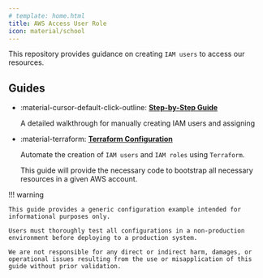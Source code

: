 ```yaml
---
# template: home.html
title: AWS Access User Role
icon: material/school
---
```


This repository provides guidance on creating `IAM users` to access our resources.

## Guides

<div class="grid cards" markdown>

-   :material-cursor-default-click-outline: [**Step-by-Step Guide**](step-by-step/index.md)

    A detailed walkthrough for manually creating IAM users and assigning

-   :material-terraform: [**Terraform Configuration**](terraform/index.md)

    Automate the creation of `IAM users` and `IAM roles` using `Terraform`.

    This guide will provide the necessary code to bootstrap all necessary resources in a given AWS account.

</div>

!!! warning

    This guide provides a generic configuration example intended for informational purposes only.

    Users must thoroughly test all configurations in a non-production environment before deploying to a production system.

    We are not responsible for any direct or indirect harm, damages, or operational issues resulting from the use or misapplication of this guide without prior validation.